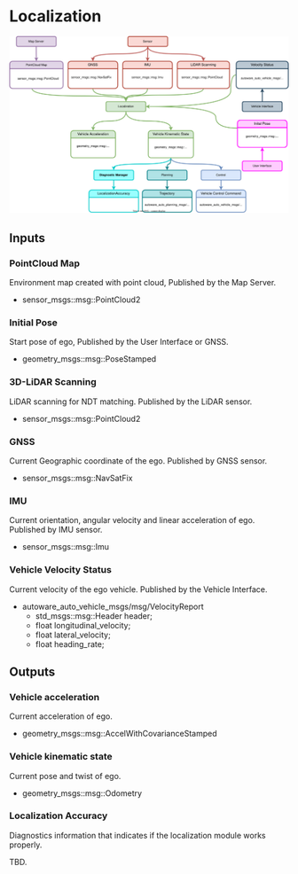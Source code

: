 # Localization

![Node diagram](images/Localization-Bus-ODD-Architecture.drawio.svg)

## Inputs

### PointCloud Map

Environment map created with point cloud, Published by the Map Server.

- sensor_msgs::msg::PointCloud2


### Initial Pose

Start pose of ego, Published by the User Interface or GNSS.

- geometry_msgs::msg::PoseStamped

### 3D-LiDAR Scanning

LiDAR scanning for NDT matching. Published by the LiDAR sensor.

- sensor_msgs::msg::PointCloud2

### GNSS 

Current Geographic coordinate of the ego. Published by GNSS sensor.

- sensor_msgs::msg::NavSatFix

### IMU

Current orientation, angular velocity and linear acceleration of ego. Published by IMU sensor.

- sensor_msgs::msg::Imu

### Vehicle Velocity Status

Current velocity of the ego vehicle. Published by the Vehicle Interface.

- autoware_auto_vehicle_msgs/msg/VelocityReport
   - std_msgs::msg::Header header;
   - float longitudinal_velocity;
   - float lateral_velocity;
   - float heading_rate;

## Outputs

### Vehicle acceleration

Current acceleration of ego.

- geometry_msgs::msg::AccelWithCovarianceStamped

### Vehicle kinematic state

Current pose and twist of ego.

- geometry_msgs::msg::Odometry

### Localization Accuracy

Diagnostics information that indicates if the localization module works properly.

TBD.